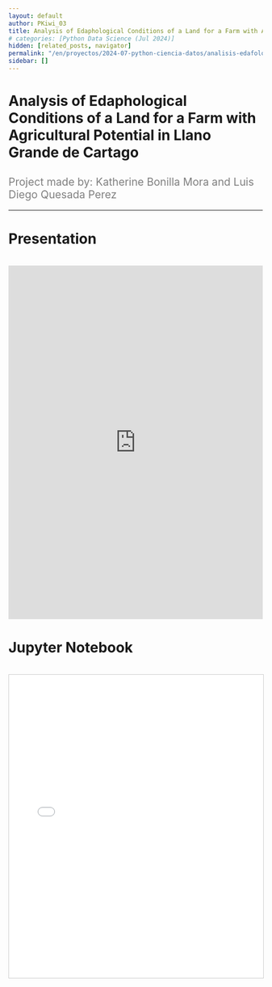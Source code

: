 ```yaml
---
layout: default
author: PKiwi_03
title: Analysis of Edaphological Conditions of a Land for a Farm with Agricultural Potential in Llano Grande de Cartago
# categories: [Python Data Science (Jul 2024)]
hidden: [related_posts, navigator]
permalink: "/en/proyectos/2024-07-python-ciencia-datos/analisis-edafologico-finca.html"
sidebar: []
---
```


# Analysis of Edaphological Conditions of a Land for a Farm with Agricultural Potential in Llano Grande de Cartago

<h2 style="color: gray; font-weight: normal;">
Project made by: Katherine Bonilla Mora and Luis Diego Quesada Perez
</h2>

---
# Presentation
<br>

<iframe width="100%" height="700" src="https://www.youtube.com/embed/NURGjrE6gf4" frameborder="0" allow="accelerometer; autoplay; clipboard-write; encrypted-media; gyroscope; picture-in-picture; web-share" referrerpolicy="strict-origin-when-cross-origin" allowfullscreen></iframe>

<br>

# Jupyter Notebook

<br>

<iframe 
    src="/assets/html/2024-07-python/katherine_bonilla.html" 
    width="100%" 
    height="600" 
    style="border: 1px solid #ccc;"
></iframe>
